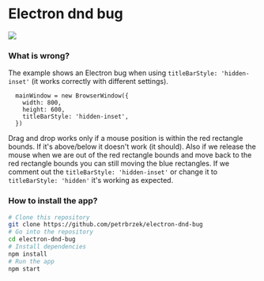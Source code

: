 # Electron dnd bug

![](https://cldup.com/7SfM7Jzygp.gif)

### What is wrong?

The example shows an Electron bug when using `titleBarStyle: 'hidden-inset'` (it works correctly with different settings).

```
  mainWindow = new BrowserWindow({
    width: 800,
    height: 600,
    titleBarStyle: 'hidden-inset',
  })
  ```

Drag and drop works only if a mouse position is within the red rectangle bounds. If it's above/below it doesn't work (it should). Also if we release the mouse when we are out of the red rectangle bounds and move back to the red rectangle bounds you can still moving the blue rectangles. If we comment out the ``titleBarStyle: 'hidden-inset'`` or change it to ``titleBarStyle: 'hidden'`` it's working as expected.

### How to install the app?


```bash
# Clone this repository
git clone https://github.com/petrbrzek/electron-dnd-bug
# Go into the repository
cd electron-dnd-bug
# Install dependencies
npm install
# Run the app
npm start
```
